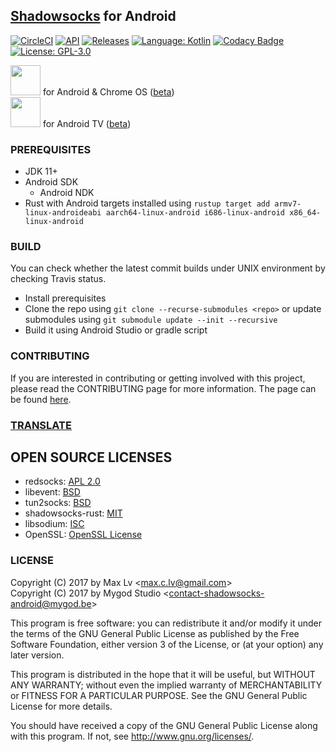 ## [Shadowsocks](https://shadowsocks.org) for Android

[![CircleCI](https://circleci.com/gh/AotoriChiaki/shadowsocks-android.svg?style=shield)](https://circleci.com/gh/AotoriChiaki/shadowsocks-android)
[![API](https://img.shields.io/badge/API-23%2B-brightgreen.svg?style=flat)](https://android-arsenal.com/api?level=23)
[![Releases](https://img.shields.io/github/downloads/shadowsocks/shadowsocks-android/total.svg)](https://github.com/shadowsocks/shadowsocks-android/releases)
[![Language: Kotlin](https://img.shields.io/github/languages/top/shadowsocks/shadowsocks-android.svg)](https://github.com/shadowsocks/shadowsocks-android/search?l=kotlin)
[![Codacy Badge](https://app.codacy.com/project/badge/Grade/22ca240f272445548e332a42d5a20d95)](https://www.codacy.com/gh/shadowsocks/shadowsocks-android/dashboard?utm_source=github.com&amp;utm_medium=referral&amp;utm_content=shadowsocks/shadowsocks-android&amp;utm_campaign=Badge_Grade)
[![License: GPL-3.0](https://img.shields.io/badge/license-GPL--3.0-orange.svg)](https://www.gnu.org/licenses/gpl-3.0)

<a href="https://play.google.com/store/apps/details?id=com.github.shadowsocks"><img src="https://play.google.com/intl/en_us/badges/images/generic/en-play-badge.png" height="48"></a>
for Android & Chrome OS ([beta](https://play.google.com/apps/testing/com.github.shadowsocks))  
<a href="https://play.google.com/store/apps/details?id=com.github.shadowsocks.tv"><img src="https://play.google.com/intl/en_us/badges/images/generic/en-play-badge.png" height="48"></a>
for Android TV ([beta](https://play.google.com/apps/testing/com.github.shadowsocks.tv))


### PREREQUISITES

* JDK 11+
* Android SDK
  - Android NDK
* Rust with Android targets installed using `rustup target add armv7-linux-androideabi aarch64-linux-android i686-linux-android x86_64-linux-android`

### BUILD

You can check whether the latest commit builds under UNIX environment by checking Travis status.

* Install prerequisites
* Clone the repo using `git clone --recurse-submodules <repo>` or update submodules using `git submodule update --init --recursive`
* Build it using Android Studio or gradle script

### CONTRIBUTING

If you are interested in contributing or getting involved with this project, please read the CONTRIBUTING page for more information.  The page can be found [here](https://github.com/shadowsocks/shadowsocks-android/blob/master/CONTRIBUTING.md).


### [TRANSLATE](https://discourse.shadowsocks.org/t/poeditor-translation-main-thread/30)

## OPEN SOURCE LICENSES

<ul>
    <li>redsocks: <a href="https://github.com/shadowsocks/redsocks/blob/shadowsocks-android/README">APL 2.0</a></li>
    <li>libevent: <a href="https://github.com/shadowsocks/libevent/blob/master/LICENSE">BSD</a></li>
    <li>tun2socks: <a href="https://github.com/shadowsocks/badvpn/blob/shadowsocks-android/COPYING">BSD</a></li>
    <li>shadowsocks-rust: <a href="https://github.com/shadowsocks/shadowsocks-rust/blob/master/LICENSE">MIT</a></li>
    <li>libsodium: <a href="https://github.com/jedisct1/libsodium/blob/master/LICENSE">ISC</a></li>
    <li>OpenSSL: <a href="https://www.openssl.org/source/license-openssl-ssleay.txt">OpenSSL License</a></li>
</ul>


### LICENSE

Copyright (C) 2017 by Max Lv <<max.c.lv@gmail.com>>  
Copyright (C) 2017 by Mygod Studio <<contact-shadowsocks-android@mygod.be>>

This program is free software: you can redistribute it and/or modify
it under the terms of the GNU General Public License as published by
the Free Software Foundation, either version 3 of the License, or
(at your option) any later version.

This program is distributed in the hope that it will be useful,
but WITHOUT ANY WARRANTY; without even the implied warranty of
MERCHANTABILITY or FITNESS FOR A PARTICULAR PURPOSE.  See the
GNU General Public License for more details.

You should have received a copy of the GNU General Public License
along with this program. If not, see <http://www.gnu.org/licenses/>.
